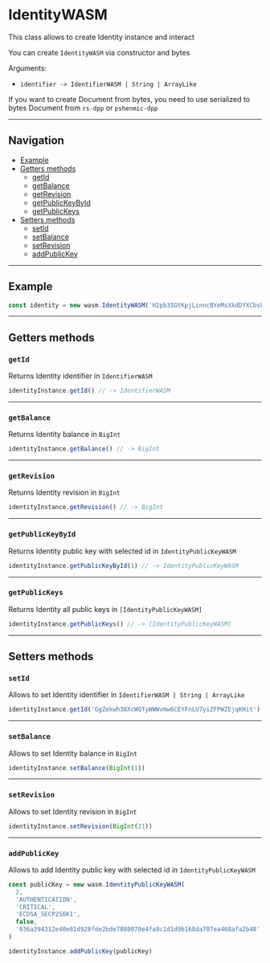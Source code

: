 # IdentityWASM

This class allows to create Identity instance and interact

You can create `IdentityWASM` via constructor and bytes

Arguments:

- `identifier -> IdentifierWASM | String | ArrayLike`

If you want to create Document from bytes,
you need to use serialized to bytes Document from `rs-dpp` or `pshenmic-dpp`

___

## Navigation

- [Example](#example)
- [Getters methods](#getters-methods)
    - [getId](#getid)
    - [getBalance](#getbalance)
    - [getRevision](#getrevision)
    - [getPublicKeyById](#getpublickeybyid)
    - [getPublicKeys](#getpublickeys)
- [Setters methods](#setters-methods)
    - [setId](#setid)
    - [setBalance](#setbalance)
    - [setRevision](#setrevision)
    - [addPublicKey](#addpublickey)

___

## Example

```js
const identity = new wasm.IdentityWASM('H2pb35GtKpjLinncBYeMsXkdDYXCbsFzzVmssce6pSJ1')
```

___

## Getters methods

### `getId`

Returns Identity identifier in `IdentifierWASM`

```js
identityInstance.getId() // -> IdentifierWASM
```

___

### `getBalance`

Returns Identity balance in `BigInt`

```js
identityInstance.getBalance() // -> BigInt
```

___

### `getRevision`

Returns Identity revision in `BigInt`

```js
identityInstance.getRevision() // -> BigInt
```

___

### `getPublicKeyById`

Returns Identity public key with selected id in `IdentityPublicKeyWASM`

```js
identityInstance.getPublicKeyById(1) // -> IdentityPublicKeyWASM
```

___

### `getPublicKeys`

Returns Identity all public keys in `[IdentityPublicKeyWASM]`

```js
identityInstance.getPublicKeys() // -> [IdentityPublicKeyWASM]
```

___

## Setters methods

### `setId`

Allows to set Identity identifier in `IdentifierWASM | String | ArrayLike`

```js
identityInstance.getId('GgZekwh38XcWQTyWWWvmw6CEYFnLU7yiZFPWZEjqKHit')
```

___

### `setBalance`

Allows to set Identity balance in `BigInt`

```js
identityInstance.setBalance(BigInt(1))
```

___

### `setRevision`

Allows to set Identity revision in `BigInt`

```js
identityInstance.setRevision(BigInt(21))
```

___

### `addPublicKey`

Allows to add Identity public key with selected id in `IdentityPublicKeyWASM`

```js
const publicKey = new wasm.IdentityPublicKeyWASM(
  2,
  'AUTHENTICATION',
  'CRITICAL',
  'ECDSA_SECP256K1',
  false,
  '036a394312e40e81d928fde2bde7880070e4fa9c1d1d9b168da707ea468afa2b48'
)

identityInstance.addPublicKey(publicKey)
```